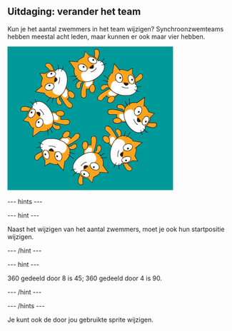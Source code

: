## Uitdaging: verander het team

Kun je het aantal zwemmers in het team wijzigen? Synchroonzwemteams hebben meestal acht leden, maar kunnen er ook maar vier hebben.

![8 kattenzwemmers in het team](images/swim-eight.png)

--- hints ---


--- hint ---

Naast het wijzigen van het aantal zwemmers, moet je ook hun startpositie wijzigen.

--- /hint ---

--- hint ---

360 gedeeld door 8 is 45; 360 gedeeld door 4 is 90.

--- /hint ---

--- /hints ---

Je kunt ook de door jou gebruikte sprite wijzigen. 
